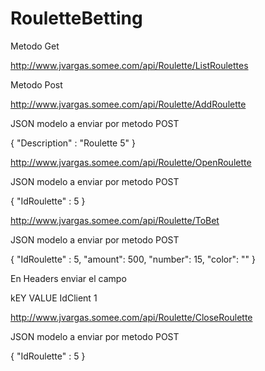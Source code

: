 # RouletteBetting

Metodo Get

http://www.jvargas.somee.com/api/Roulette/ListRoulettes

Metodo Post 

http://www.jvargas.somee.com/api/Roulette/AddRoulette

JSON modelo a enviar por metodo POST

{
  "Description" : "Roulette 5"
}

http://www.jvargas.somee.com/api/Roulette/OpenRoulette

JSON modelo a enviar por metodo POST

{
  "IdRoulette" : 5
}

http://www.jvargas.somee.com/api/Roulette/ToBet

JSON modelo a enviar por metodo POST

{
  "IdRoulette" : 5,
  "amount": 500,
  "number": 15,
  "color": ""
}

En Headers enviar el campo 

kEY       VALUE
IdClient  1

http://www.jvargas.somee.com/api/Roulette/CloseRoulette

JSON modelo a enviar por metodo POST

{
  "IdRoulette" : 5
}

